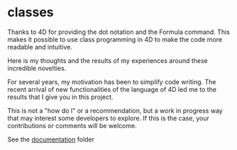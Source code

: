 # classes
Thanks to 4D for providing the dot notation and the Formula command. This makes it possible to use class programming in 4D to make the code more readable and intuitive.

Here is my thoughts and the results of my experiences around these incredible novelties. 

For several years, my motivation has been to simplify code writing. The recent arrival of new functionalities of the language of 4D led me to the results that I give you in this project.

This is not a "how do I" or a recommendation, but a work in progress way that may interest some developers to explore. If this is the case,  your contributions or comments will be welcome.

See the [documentation](Project/Documentation/) folder
